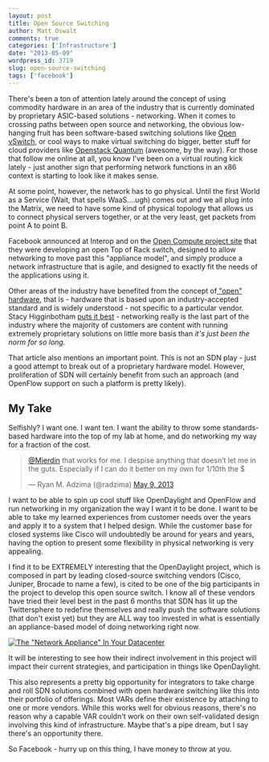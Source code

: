 ```yaml
---
layout: post
title: Open Source Switching
author: Matt Oswalt
comments: true
categories: ['Infrastructure']
date: "2013-05-09"
wordpress_id: 3719
slug: open-source-switching
tags: ['facebook']
---
```



There's been a ton of attention lately around the concept of using commodity hardware in an area of the industry that is currently dominated by proprietary ASIC-based solutions - networking. When it comes to crossing paths between open source and networking, the obvious low-hanging fruit has been software-based switching solutions like [Open vSwitch](http://openvswitch.org/), or cool ways to make virtual switching do bigger, better stuff for cloud providers like [Openstack Quantum](https://wiki.openstack.org/wiki/Quantum) (awesome, by the way). For those that follow me online at all, you know I've been on a virtual routing kick lately - just another sign that performing network functions in an x86 context is starting to look like it makes sense.

At some point, however, the network has to go physical. Until the first World as a Service (Wait, that spells WaaS....ugh) comes out and we all plug into the Matrix, we need to have some kind of physical topology that allows us to connect physical servers together, or at the very least, get packets from point A to point B.

Facebook announced at Interop and on the [Open Compute project site](http://www.opencompute.org/2013/05/08/up-next-for-the-open-compute-project-the-network/) that they were developing an open Top of Rack switch, designed to allow networking to move past this "appliance model", and simply produce a network infrastructure that is agile, and designed to exactly fit the needs of the applications using it.

Other areas of the industry have benefited from the concept of[ "open" hardware](http://en.wikipedia.org/wiki/Open-source_hardware), that is - hardware that is based upon an industry-accepted standard and is widely understood - not specific to a particular vendor. Stacy Higginbotham [puts it best](http://gigaom.com/2013/05/08/heck-yeah-facebooks-open-compute-project-is-making-an-open-source-switch/) - networking really is the last part of the industry where the majority of customers are content with running extremely proprietary solutions on little more basis than _it's just been the norm for so long._

That article also mentions an important point. This is not an SDN play - just a good attempt to break out of a proprietary hardware model. However, proliferation of SDN will certainly benefit from such an approach (and OpenFlow support on such a platform is pretty likely).

## My Take

Selfishly? I want one. I want ten. I want the ability to throw some standards-based hardware into the top of my lab at home, and do networking my way for a fraction of the cost.

<blockquote class="twitter-tweet" lang="en"><p lang="en" dir="ltr"><a href="https://twitter.com/Mierdin">@Mierdin</a> that works for me. I despise anything that doesn’t let me in the guts. Especially if I can do it better on my own for 1/10th the $</p>&mdash; Ryan M. Adzima (@radzima) <a href="https://twitter.com/radzima/status/332342763679014913">May 9, 2013</a></blockquote>
<script async src="//platform.twitter.com/widgets.js" charset="utf-8"></script>

I want to be able to spin up cool stuff like OpenDaylight and OpenFlow and run networking in my organization the way I want it to be done. I want to be able to take my learned experiences from customer needs over the years and apply it to a system that I helped design. While the customer base for closed systems like Cisco will undoubtedly be around for years and years, having the option to present some flexibility in physical networking is very appealing.

I find it to be EXTREMELY interesting that the OpenDaylight project, which is composed in part by leading closed-source switching vendors (Cisco, Juniper, Brocade to name a few), is cited to be one of the big participants in the project to develop this open source switch. I know all of these vendors have tried their level best in the past 6 months that SDN has lit up the Twittersphere to redefine themselves and really push the software solutions (that don't exist yet) but they are ALL way too invested in what is essentially an appliance-based model of doing networking right now.

[![The "Network Appliance" In Your Datacenter](/assets/2011/10/switch1.png)](/assets/2011/10/switch1.png)

It will be interesting to see how their indirect involvement in this project will impact their current strategies, and participation in things like OpenDaylight.

This also represents a pretty big opportunity for integrators to take charge and roll SDN solutions combined with open hardware switching like this into their portfolio of offerings. Most VARs define their existence by attaching to one or more vendors. While this works well for obvious reasons, there's no reason why a capable VAR couldn't work on their own self-validated design involving this kind of infrastructure. Maybe that's a pipe dream, but I say there's an opportunity there.

So Facebook - hurry up on this thing, I have money to throw at you.